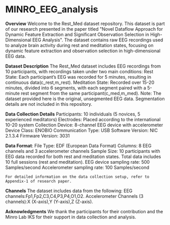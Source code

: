 # MINRO_EEG_analysis
**Overview**
Welcome to the Rest_Med dataset repository. This dataset is part of our research presented in the paper titled "Novel Dataflow Approach for Dynamic Feature Extraction and Significant Observation Selection in High-Dimensional EEG Analysis". The dataset contains raw EEG recordings used to analyze brain activity during rest and meditation states, focusing on dynamic feature extraction and observation selection in high-dimensional EEG data.

**Dataset Description**
The Rest_Med dataset includes EEG recordings from 10 participants, with recordings taken under two main conditions:
    Rest State: Each participant’s EEG was recorded for 5 minutes, resulting in continuous data(c_rest,m_rest).
    Meditation State: Recorded over 15-20 minutes, divided into 6 segments, with each segment paired with a 5-minute rest segment from the same                     participant(c_med,m_med).
    Note: The dataset provided here is the original, unsegmented EEG data. Segmentation details are not included in this repository.

**Data Collection Details**
    Participants: 10 individuals (5 novices, 5 experienced meditators)
    Electrodes: Placed according to the international 10-20 system
    Collection Device: 8-channel EEG device with accelerometer
    Device Class: ENOBIO
    Communication Type: USB
    Software Version: NIC 2.1.3.4
    Firmware Version: 3031

**Data Format**: 
    File Type: EDF (European Data Format)
    Columns: 8 EEG channels and 3 accelerometer channels
    Sample Size: 10 participants with EEG data recorded for both rest and meditation states. Total data includes 10 full sessions (rest and meditation).
    EEG device sampling rate: 500 Samples/second
    Accelerometer sampling rate: 100 Samples/second
    
    For detailed information on the data collection setup, refer to Appendix-1 of research paper.

**Channels**
The dataset includes data from the following:
    EEG channels:Fp1,Fp2,C3,C4,P3,P4,O1,O2.
    Accelerometer Channels (3 channels):X (X-axis),Y (Y-axis),Z (Z-axis).
    



**Acknowledgments**
We thank the participants for their contribution and the Minro Lab IKS for their support in data collection and analysis.

